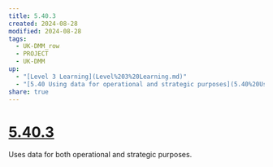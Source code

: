 ```yaml
---
title: 5.40.3
created: 2024-08-28
modified: 2024-08-28
tags:
  - UK-DMM_row
  - PROJECT
  - UK-DMM
up:
  - "[Level 3 Learning](Level%203%20Learning.md)"
  - "[5.40 Using data for operational and strategic purposes](5.40%20Using%20data%20for%20operational%20and%20strategic%20purposes.md)"
share: true
---
```

# [5.40.3](5.40.3.md)

Uses data for both operational and strategic purposes.
